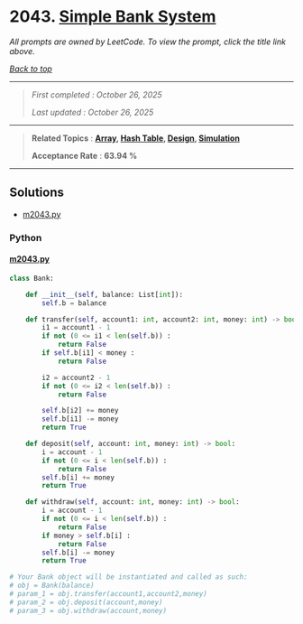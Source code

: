 # 2043. [Simple Bank System](<https://leetcode.com/problems/simple-bank-system>)

*All prompts are owned by LeetCode. To view the prompt, click the title link above.*

*[Back to top](<../README.md>)*

------

> *First completed : October 26, 2025*
>
> *Last updated : October 26, 2025*

------

> **Related Topics** : **[Array](<by_topic/Array.md>), [Hash Table](<by_topic/Hash Table.md>), [Design](<by_topic/Design.md>), [Simulation](<by_topic/Simulation.md>)**
>
> **Acceptance Rate** : **63.94 %**

------

## Solutions

- [m2043.py](<../my-submissions/m2043.py>)
### Python
#### [m2043.py](<../my-submissions/m2043.py>)
```Python
class Bank:

    def __init__(self, balance: List[int]):
        self.b = balance

    def transfer(self, account1: int, account2: int, money: int) -> bool:
        i1 = account1 - 1
        if not (0 <= i1 < len(self.b)) :
            return False
        if self.b[i1] < money :
            return False

        i2 = account2 - 1
        if not (0 <= i2 < len(self.b)) :
            return False

        self.b[i2] += money
        self.b[i1] -= money
        return True

    def deposit(self, account: int, money: int) -> bool:
        i = account - 1
        if not (0 <= i < len(self.b)) :
            return False
        self.b[i] += money
        return True

    def withdraw(self, account: int, money: int) -> bool:
        i = account - 1
        if not (0 <= i < len(self.b)) :
            return False
        if money > self.b[i] :
            return False
        self.b[i] -= money
        return True

# Your Bank object will be instantiated and called as such:
# obj = Bank(balance)
# param_1 = obj.transfer(account1,account2,money)
# param_2 = obj.deposit(account,money)
# param_3 = obj.withdraw(account,money)
```

